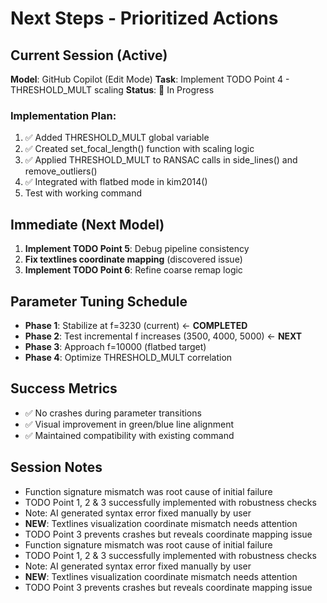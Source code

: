 # Next Steps - Prioritized Actions

## Current Session (Active)
**Model**: GitHub Copilot (Edit Mode)
**Task**: Implement TODO Point 4 - THRESHOLD_MULT scaling
**Status**: 🔄 In Progress

### Implementation Plan:
1. ✅ Added THRESHOLD_MULT global variable
2. ✅ Created set_focal_length() function with scaling logic
3. ✅ Applied THRESHOLD_MULT to RANSAC calls in side_lines() and remove_outliers()
4. ✅ Integrated with flatbed mode in kim2014()
5. Test with working command

## Immediate (Next Model)
1. **Implement TODO Point 5**: Debug pipeline consistency
2. **Fix textlines coordinate mapping** (discovered issue)
3. **Implement TODO Point 6**: Refine coarse remap logic

## Parameter Tuning Schedule
- **Phase 1**: Stabilize at f=3230 (current) ← **COMPLETED**
- **Phase 2**: Test incremental f increases (3500, 4000, 5000) ← **NEXT**
- **Phase 3**: Approach f=10000 (flatbed target)
- **Phase 4**: Optimize THRESHOLD_MULT correlation

## Success Metrics
- ✅ No crashes during parameter transitions
- ✅ Visual improvement in green/blue line alignment
- ✅ Maintained compatibility with existing command

## Session Notes
- Function signature mismatch was root cause of initial failure
- TODO Point 1, 2 & 3 successfully implemented with robustness checks
- Note: AI generated syntax error fixed manually by user
- **NEW**: Textlines visualization coordinate mismatch needs attention
- TODO Point 3 prevents crashes but reveals coordinate mapping issue
- Function signature mismatch was root cause of initial failure
- TODO Point 1, 2 & 3 successfully implemented with robustness checks
- Note: AI generated syntax error fixed manually by user
- **NEW**: Textlines visualization coordinate mismatch needs attention
- TODO Point 3 prevents crashes but reveals coordinate mapping issue
